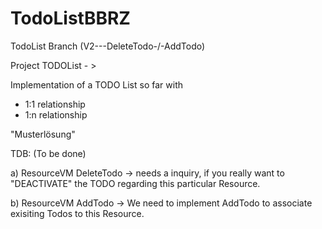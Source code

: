 # TodoListBBRZ
TodoList 
Branch (V2---DeleteTodo-/-AddTodo)

Project TODOList - >

Implementation of a TODO List so far with
- 1:1 relationship
- 1:n relationship

"Musterlösung"

TDB: (To be done)

a) ResourceVM DeleteTodo -> needs a inquiry, if you really want to "DEACTIVATE"
the TODO regarding this particular Resource.

b) ResourceVM AddTodo -> We need to implement AddTodo to associate exisiting Todos
to this Resource.
